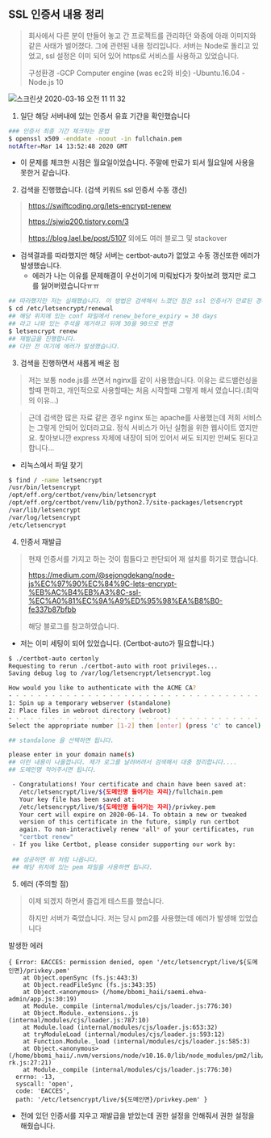 ## SSL 인증서 내용 정리

> 회사에서 다른 분이 만들어 놓고 간 프로젝트를 관리하던 와중에 아래 이미지와 같은 사태가 벌어졌다.
> 그에 관련된 내용 정리입니다. 서버는 Node로 돌리고 있었고, ssl 설정은 이미 되어 있어 https로 서비스를 사용하고 있었습니다. 
>
> 구성환경
> -GCP Computer engine (was ec2와 비슷)
> -Ubuntu.16.04
> -Node.js 10

![스크린샷 2020-03-16 오전 11 11 32](https://user-images.githubusercontent.com/52039625/76725911-04680200-6793-11ea-9d11-ad4c7af74afd.png)

1. 일단 해당 서버내에 있는 인증서 유효 기간을 확인했습니다

``` bash
### 인증서 최종 기간 체크하는 문법
$ openssl x509 -enddate -noout -in fullchain.pem 
notAfter=Mar 14 13:52:48 2020 GMT
```

- 이 문제를 체크한 시점은 월요일이었습니다. 주말에 만료가 되서 월요일에 사용을 못한거 같습니다.



2. 검색을 진행했습니다. (검색 키워드 ssl 인증서 수동 갱신)

> <https://swiftcoding.org/lets-encrypt-renew>
>
> <https://sjwiq200.tistory.com/3>
>
> <https://blog.lael.be/post/5107>
> 외에도 여러 블로그 및 stackover

- 검색결과를 따라했지만 해당 서버는 certbot-auto가 없었고 수동 갱신또한 에러가 발생했습니다.
  - 에러가 나는 이유를 문제해결이 우선이기에 미뤄놨다가 찾아보려 했지만 로그를 잃어버렸습니다ㅠㅠ

``` bash
## 따라했지만 저는 실패했습니다. 이 방법은 검색해서 느꼈던 점은 ssl 인증서가 만료된 경우가 아닌 경우 재발급을 해주는 느낌이었습니다.
$ cd /etc/letsencrypt/renewal
## 해당 위치에 있는 conf 파일에서 renew_before_expiry = 30 days
## 라고 나와 있는 주석을 제거하고 뒤에 30을 90으로 변경
$ letsencrypt renew
## 재발급을 진행합니다. 
## 다만 전 여기에 에러가 발생했습니다. 
```



3. 검색을 진행하면서 새롭게 배운 점

> 저는 보통 node.js를 쓰면서 nginx를 같이 사용했습니다. 
> 이유는 로드밸런싱을 할때 편하고, 개인적으로 사용할때는 처음 시작할때 그렇게 해서 였습니다.(최악의 이유…)

> 근데 검색한 많은 자료 같은 경우 nginx 또는 apache를 사용했는데
> 저희 서비스는 그렇게 안되어 있더라고요. 정식 서비스가 아닌 실험을 위한 웹사이트 였지만요.
> 찾아보니깐 express 자체에 내장이 되어 있어서 써도 되지만 안써도 된다고 합니다...

- 리눅스에서 파일 찾기 

``` bash
$ find / -name letsencrypt
/usr/bin/letsencrypt
/opt/eff.org/certbot/venv/bin/letsencrypt
/opt/eff.org/certbot/venv/lib/python2.7/site-packages/letsencrypt
/var/lib/letsencrypt
/var/log/letsencrypt
/etc/letsencrypt
```



4. 인증서 재발급

> 현재 인증서를 가지고 하는 것이 힘들다고 판단되어 재 설치를 하기로 했습니다. 
>
> <https://medium.com/@sejongdekang/node-js%EC%97%90%EC%84%9C-lets-encrypt-%EB%AC%B4%EB%A3%8C-ssl-%EC%A0%81%EC%9A%A9%ED%95%98%EA%B8%B0-fe337b87bfbb>
>
> 해당 블로그를 참고하였습니다.

- 저는 이미 세팅이 되어 있었습니다. (Certbot-auto가 필요합니다.)

``` bash
$ ./certbot-auto certonly
Requesting to rerun ./certbot-auto with root privileges...
Saving debug log to /var/log/letsencrypt/letsencrypt.log

How would you like to authenticate with the ACME CA?
- - - - - - - - - - - - - - - - - - - - - - - - - - - - - - - - - - - - - - - -
1: Spin up a temporary webserver (standalone)
2: Place files in webroot directory (webroot)
- - - - - - - - - - - - - - - - - - - - - - - - - - - - - - - - - - - - - - - -
Select the appropriate number [1-2] then [enter] (press 'c' to cancel): 

## standalone 을 선택하면 됩니다. 

please enter in your domain name(s) 
## 이런 내용이 나올껍니다. 제가 로그를 날려버려서 검색해서 대충 정리합니다....
## 도메인명 적어주시면 됩니다. 

 - Congratulations! Your certificate and chain have been saved at:
   /etc/letsencrypt/live/${도메인명 들어가는 자리}/fullchain.pem
   Your key file has been saved at:
   /etc/letsencrypt/live/${도메인명 들어가는 자리}/privkey.pem
   Your cert will expire on 2020-06-14. To obtain a new or tweaked
   version of this certificate in the future, simply run certbot
   again. To non-interactively renew *all* of your certificates, run
   "certbot renew"
 - If you like Certbot, please consider supporting our work by:
 
 ## 성공하면 위 처럼 나옵니다. 
 ## 해당 위치에 있는 pem 파일을 사용하면 됩니다. 
```



5. 에러 (주의할 점)

> 이제 되겠지 하면서 즐겁게 테스트를 했습니다. 
>
> 하지만 서버가 죽었습니다. 저는 당시 pm2를 사용했는데 에러가 발생해 있었습니다

발생한 에러

``` 
{ Error: EACCES: permission denied, open '/etc/letsencrypt/live/${도메인면}/privkey.pem'
    at Object.openSync (fs.js:443:3)
    at Object.readFileSync (fs.js:343:35)
    at Object.<anonymous> (/home/bbomi_haii/saemi.ehwa-admin/app.js:30:19)
    at Module._compile (internal/modules/cjs/loader.js:776:30)
    at Object.Module._extensions..js (internal/modules/cjs/loader.js:787:10)
    at Module.load (internal/modules/cjs/loader.js:653:32)
    at tryModuleLoad (internal/modules/cjs/loader.js:593:12)
    at Function.Module._load (internal/modules/cjs/loader.js:585:3)
    at Object.<anonymous> (/home/bbomi_haii/.nvm/versions/node/v10.16.0/lib/node_modules/pm2/lib/ProcessContainerFo
rk.js:27:21)
    at Module._compile (internal/modules/cjs/loader.js:776:30)
  errno: -13,
  syscall: 'open',
  code: 'EACCES',
  path: '/etc/letsencrypt/live/${도메인면}/privkey.pem' }
```

- 전에 있던 인증서를 지우고 재발급을 받았는데 권한 설정을 안해줘서 권한 설정을 해줬습니다. 